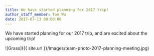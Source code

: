 ```yaml
---
title: We have started planning for 2017 trip!
author_staff_member: Tom Wu
date: 2017-07-13 00:00:00
---
```



We have started planning for our 2017 trip, and are excited about the upcoming trip!

![Grass]({{ site.url }}/images/team-photo-2017-planning-meeting.jpg)
